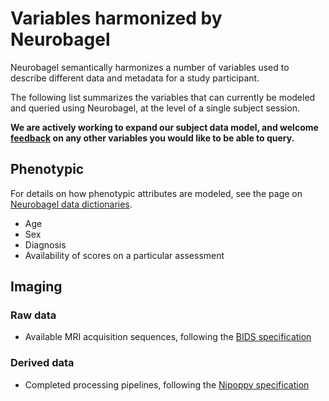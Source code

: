 # Variables harmonized by Neurobagel

Neurobagel semantically harmonizes a number of variables used to describe different data and metadata for a study participant.

The following list summarizes the variables that can currently be modeled and queried using Neurobagel, at the level of a single subject session.

**We are actively working to expand our subject data model, and welcome [feedback](https://github.com/orgs/neurobagel/discussions/categories/subject-data-model-requests) on any other variables you would like to be able to query.**

## Phenotypic
For details on how phenotypic attributes are modeled, see the page on [Neurobagel data dictionaries](dictionaries.md).

- Age
- Sex
- Diagnosis
- Availability of scores on a particular assessment

## Imaging

### Raw data
- Available MRI acquisition sequences, following the [BIDS specification](https://bids-specification.readthedocs.io/en/stable/modality-specific-files/magnetic-resonance-imaging-data.html#magnetic-resonance-imaging)

### Derived data
- Completed processing pipelines, following the [Nipoppy specification](https://nipoppy.readthedocs.io/en/latest/how_to_guides/user_guide/tracking.html)
